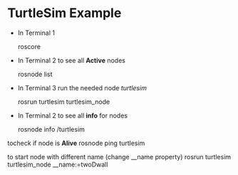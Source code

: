 # TurtleSim Example 

* In Terminal 1
    
    roscore

* In Terminal 2
to see all **Active** nodes

    rosnode list

* In Terminal 3
run the needed node *turtlesim*
    
    rosrun turtlesim turtlesim_node


* In Terminal 2
to see all **info** for nodes

    rosnode info /turtlesim 

tocheck if node is **Alive**
    rosnode ping turtlesim

to start node with different name (change __name property)
    rosrun turtlesim turtlesim_node __name:=twoDwall